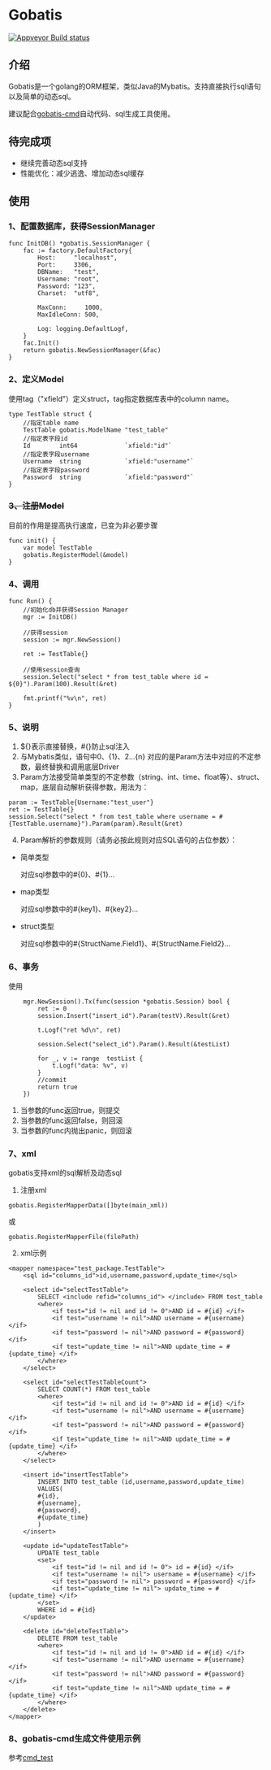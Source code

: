 # Gobatis

[![Appveyor Build status](https://ci.appveyor.com/api/projects/status/oou404q28phtxhwm?svg=true)](https://ci.appveyor.com/project/xfali/gobatis)

## 介绍

Gobatis是一个golang的ORM框架，类似Java的Mybatis。支持直接执行sql语句以及简单的动态sql。

建议配合[gobatis-cmd](https://github.com/xfali/gobatis-cmd)自动代码、sql生成工具使用。

## 待完成项

* 继续完善动态sql支持
* 性能优化：减少逃逸、增加动态sql缓存

## 使用


### 1、配置数据库，获得SessionManager

```
func InitDB() *gobatis.SessionManager {
    fac := factory.DefaultFactory{
        Host:     "localhost",
        Port:     3306,
        DBName:   "test",
        Username: "root",
        Password: "123",
        Charset:  "utf8",

        MaxConn:     1000,
        MaxIdleConn: 500,

        Log: logging.DefaultLogf,
    }
    fac.Init()
    return gobatis.NewSessionManager(&fac)
}
```

### 2、定义Model

使用tag（"xfield"）定义struct，tag指定数据库表中的column name。

```
type TestTable struct {
    //指定table name
    TestTable gobatis.ModelName "test_table"
    //指定表字段id
    Id        int64             `xfield:"id"`
    //指定表字段username
    Username  string            `xfield:"username"`
    //指定表字段password
    Password  string            `xfield:"password"`
}
```

### ~~3、注册Model~~

目前的作用是提高执行速度，已变为非必要步骤
```
func init() {
    var model TestTable
    gobatis.RegisterModel(&model)
}
```

### 4、调用

```
func Run() {
    //初始化db并获得Session Manager
    mgr := InitDB()
    
    //获得session
    session := mgr.NewSession()
    
    ret := TestTable{}
    
    //使用session查询
    session.Select("select * from test_table where id = ${0}").Param(100).Result(&ret)
    
    fmt.printf("%v\n", ret)
}
```

### 5、说明

1. ${}表示直接替换，#{}防止sql注入
2. 与Mybatis类似，语句中${0}、${1}、${2}...${n} 对应的是Param方法中对应的不定参数，最终替换和调用底层Driver
3. Param方法接受简单类型的不定参数（string、int、time、float等）、struct、map，底层自动解析获得参数，用法为：

```
param := TestTable{Username:"test_user"}
ret := TestTable{}
session.Select("select * from test_table where username = #{TestTable.username}").Param(param).Result(&ret)
```

4. Param解析的参数规则（请务必按此规则对应SQL语句的占位参数）：
* 简单类型
  
  对应sql参数中的#{0}、#{1}...
  
* map类型

  对应sql参数中的#{key1}、#{key2}...
  
* struct类型
  
  对应sql参数中的#{StructName.Field1}、#{StructName.Field2}...
  

### 6、事务

使用
```
    mgr.NewSession().Tx(func(session *gobatis.Session) bool {
        ret := 0
        session.Insert("insert_id").Param(testV).Result(&ret)
        
        t.Logf("ret %d\n", ret)
        
        session.Select("select_id").Param().Result(&testList)
        
        for _, v := range  testList {
            t.Logf("data: %v", v)
        }
        //commit
        return true
    })
```
1. 当参数的func返回true，则提交
2. 当参数的func返回false，则回滚
3. 当参数的func内抛出panic，则回滚

### 7、xml

gobatis支持xml的sql解析及动态sql

1. 注册xml

```
gobatis.RegisterMapperData([]byte(main_xml))
```

或
    
```
gobatis.RegisterMapperFile(filePath)
```

2. xml示例

```
<mapper namespace="test_package.TestTable">
    <sql id="columns_id">id,username,password,update_time</sql>

    <select id="selectTestTable">
        SELECT <include refid="columns_id"> </include> FROM test_table
        <where>
            <if test="id != nil and id != 0">AND id = #{id} </if>
            <if test="username != nil">AND username = #{username} </if>
            <if test="password != nil">AND password = #{password} </if>
            <if test="update_time != nil">AND update_time = #{update_time} </if>
        </where>
    </select>

    <select id="selectTestTableCount">
        SELECT COUNT(*) FROM test_table
        <where>
            <if test="id != nil and id != 0">AND id = #{id} </if>
            <if test="username != nil">AND username = #{username} </if>
            <if test="password != nil">AND password = #{password} </if>
            <if test="update_time != nil">AND update_time = #{update_time} </if>
        </where>
    </select>

    <insert id="insertTestTable">
        INSERT INTO test_table (id,username,password,update_time)
        VALUES(
        #{id},
        #{username},
        #{password},
        #{update_time}
        )
    </insert>

    <update id="updateTestTable">
        UPDATE test_table
        <set>
            <if test="id != nil and id != 0"> id = #{id} </if>
            <if test="username != nil"> username = #{username} </if>
            <if test="password != nil"> password = #{password} </if>
            <if test="update_time != nil"> update_time = #{update_time} </if>
        </set>
        WHERE id = #{id}
    </update>

    <delete id="deleteTestTable">
        DELETE FROM test_table
        <where>
            <if test="id != nil and id != 0">AND id = #{id} </if>
            <if test="username != nil">AND username = #{username} </if>
            <if test="password != nil">AND password = #{password} </if>
            <if test="update_time != nil">AND update_time = #{update_time} </if>
        </where>
    </delete>
</mapper>
```

### 8、gobatis-cmd生成文件使用示例

参考[cmd_test](https://github.com/xfali/gobatis/tree/master/test/cmd)
